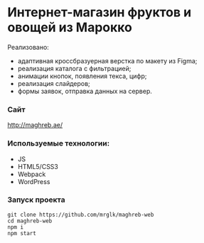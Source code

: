 # Интернет-магазин фруктов и овощей из Марокко

Реализовано:

- адаптивная кроссбразуерная верстка по макету из Figma;
- реализация каталога с фильтрацией;
- анимации кнопок, появления текса, цифр;
- реализация слайдеров;
- формы заявок, отправка данных на сервер.

### Сайт

http://maghreb.ae/

### Используемые технологии:

* JS
* HTML5/СSS3
* Webpack
* WordPress

### Запуск проекта

```
git clone https://github.com/mrglk/maghreb-web
cd maghreb-web
npm i
npm start
```
